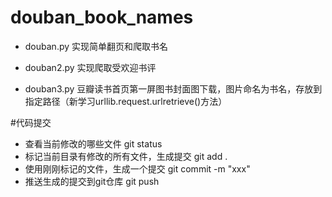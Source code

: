 # douban_book_names

- douban.py 
实现简单翻页和爬取书名

- douban2.py
实现爬取受欢迎书评

- douban3.py
豆瓣读书首页第一屏图书封面图下载，图片命名为书名，存放到指定路径（新学习urllib.request.urlretrieve()方法）

#代码提交
- 查看当前修改的哪些文件
git status
- 标记当前目录有修改的所有文件，生成提交
git add . 
- 使用刚刚标记的文件，生成一个提交
git commit -m "xxx"  
- 推送生成的提交到git仓库
git push